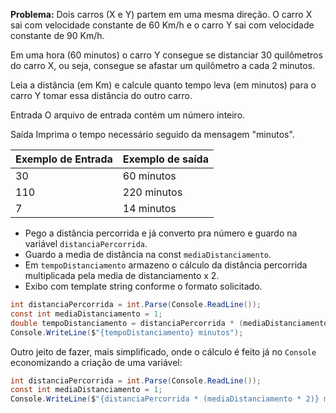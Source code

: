 **Problema:** Dois carros (X e Y) partem em uma mesma direção. O carro X sai com velocidade constante de 60 Km/h e o carro Y sai com velocidade constante de 90 Km/h.

Em uma hora (60 minutos) o carro Y consegue se distanciar 30 quilômetros do carro X, ou seja, consegue se afastar um quilômetro a cada 2 minutos.

Leia a distância (em Km) e calcule quanto tempo leva (em minutos) para o carro Y tomar essa distância do outro carro.

Entrada
O arquivo de entrada contém um número inteiro.

Saída
Imprima o tempo necessário seguido da mensagem "minutos".

| Exemplo de Entrada | Exemplo de saída |
| --- | --- |
| 30 | 60 minutos |
| 110 | 220 minutos |
| 7 | 14 minutos |
- Pego a distância percorrida e já converto pra número e guardo na variável `distanciaPercorrida`.
- Guardo a media de distância na const `mediaDistanciamento`.
- Em `tempoDistanciamento` armazeno o cálculo da distância percorrida multiplicada pela media de distanciamento x 2.
- Exibo com template string conforme o formato solicitado.

```cs
int distanciaPercorrida = int.Parse(Console.ReadLine());
const int mediaDistanciamento = 1;
double tempoDistanciamento = distanciaPercorrida * (mediaDistanciamento * 2);
Console.WriteLine($"{tempoDistanciamento} minutos");
```

Outro jeito de fazer, mais simplificado, onde o cálculo é feito já no `Console` economizando a criação de uma variável:

```cs
int distanciaPercorrida = int.Parse(Console.ReadLine());
const int mediaDistanciamento = 1;
Console.WriteLine($"{distanciaPercorrida * (mediaDistanciamento * 2)} minutos");
```